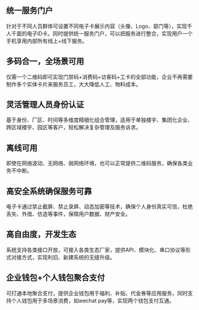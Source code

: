 ## 统一服务门户

针对于不同人员群体可设置不同电子卡展示内容（头像、Logo、部门等），实现千人千面的电子ID卡。同时提供统一服务门户，可以把服务进行整合，实现用户一个手机享用内部所有线上+线下服务。

 

## 多码合一，全场景可用

仅需一个二维码即可实现门禁码+消费码+访客码+工卡的全部功能，企业不再需要制作多个实体卡片来服务员工，大大降低人工、物料成本。

 

## 灵活管理人员身份认证

基于身份、厂区、时间等多维度精细化组合管理，适用于单独楼宇、集团化企业、跨区域楼宇、园区等客户，轻松解决复杂管理及服务诉求。

 

## 离线可用

即使在网络波动、无网络、弱网络环境，也可以正常提供二维码服务，确保各类业务不中断。

 

## 高安全系统确保服务可靠

电子卡通过禁止截屏、禁止录屏、动态加密等技术，确保个人身份真实可信，杜绝丢失、外借、仿造等事件，保障用户数据、财产安全。

 

## 高自由度，开发生态

系统支持各类接口开放，可接入各类生态厂家，提供API、模块化、串口协议等形式对接方式，实现利旧、新建系统的无缝升级。

 

## 企业钱包+个人钱包聚合支付

可打通本地聚合支付，提供企业钱包用于福利、补贴、代金券等应用服务，同时支持个人钱包用于多场景消费，如wechat pay等，实现两个钱包支付互通。